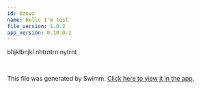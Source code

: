 ```yaml
---
id: 0zoyz
name: Hello I'm test
file_version: 1.0.2
app_version: 0.10.0-2
---
```


bhjklbnjkl nhtrntrn nytrnt

<br/>

This file was generated by Swimm. [Click here to view it in the app](http://localhost:5001/repos/ls4DA2fLasmQuEbT4ipw/docs/0zoyz).